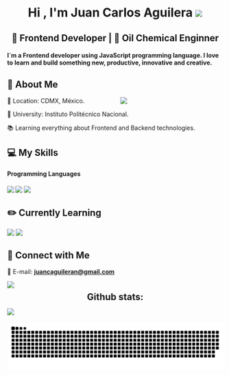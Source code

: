 <h1 align="center">Hi , I'm Juan Carlos Aguilera <img src="https://media.giphy.com/media/hvRJCLFzcasrR4ia7z/giphy.gif" width="35"></h1>

<h2 align="center"> 🤖 Frontend Developer | 👷 Oil Chemical Enginner  </h2>

<h4 align=""center>I´m a Frontend developer using JavaScript programming language. I love to learn and build something new, productive, innovative and creative.<h4>

##  🔎 About Me


<img align= "right" width= "240" src= "https://pa1.narvii.com/6580/8098c6e9207376889eeb0532d9f5a0723c4d73f5_hq.gif"/>

 📌 Location: CDMX, México.

 🏫 University: Instituto Politécnico Nacional.

📚 Learning everything about Frontend and Backend technologies.

##  💻 My Skills

<h4> Programming Languages <h4>

<span> 
  <img src="https://img.shields.io/badge/HTML5-E34F26?style=for-the-badge&logo=html5&logoColor=white">
  <img src="https://img.shields.io/badge/CSS3-1572B6?style=for-the-badge&logo=css3&logoColor=white">
  <img src="https://img.shields.io/badge/JavaScript-F7DF1E?style=for-the-badge&logo=javascript&logoColor=black">
</span>

## ✏️ Currently Learning 

<span>
    <img src="https://img.shields.io/badge/git-%23F05033.svg?style=for-the-badge&logo=git&logoColor=white">
    <img src="https://img.shields.io/badge/github-%23121011.svg?style=for-the-badge&logo=github&logoColor=white">
<span>

## 🪪 Connect with Me
📧 E-mail: **juancaguileran@gmail.com**

<a href="https://www.linkedin.com/in/juan-carlos-aguilera/">
    <img src="https://img.shields.io/badge/linkedin-%230077B5.svg?style=for-the-badge&logo=linkedin&logoColor=white">
</a>

<h2 align="center" style="margin: 5px 10px;">Github stats:</h2> 

[![](https://github-readme-stats.vercel.app/api?username=juan-carlos-aguilera&show_icons=true&theme=tokyonight&hide_border=true&locale=en)](https://github.com/juan-carlos-aguilera)

<p align="center">
  <img  src="https://raw.githubusercontent.com/Elanza-48/Elanza-48/main/resources/img/github-contribution-grid-snake.svg"
    alt="example" />
</p>
